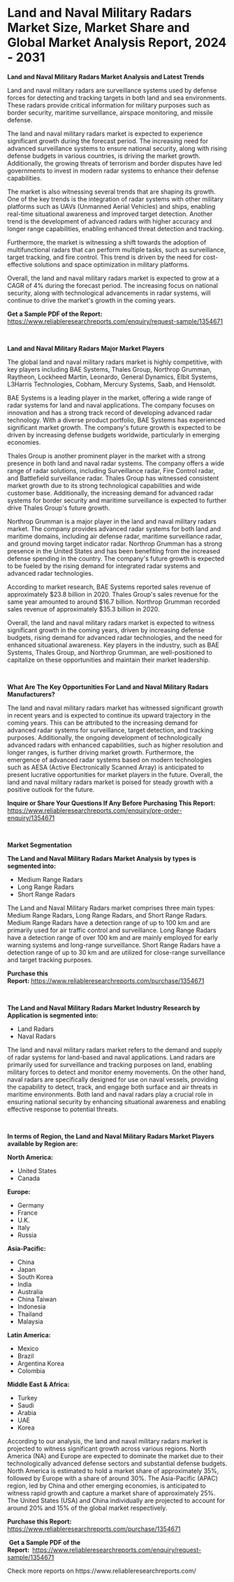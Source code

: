 <p><h1>Land and Naval Military Radars Market Size, Market Share and Global Market Analysis Report, 2024 - 2031</h1></p><p><strong>Land and Naval Military Radars Market Analysis and Latest Trends</strong></p>
<p><p>Land and naval military radars are surveillance systems used by defense forces for detecting and tracking targets in both land and sea environments. These radars provide critical information for military purposes such as border security, maritime surveillance, airspace monitoring, and missile defense.</p><p>The land and naval military radars market is expected to experience significant growth during the forecast period. The increasing need for advanced surveillance systems to ensure national security, along with rising defense budgets in various countries, is driving the market growth. Additionally, the growing threats of terrorism and border disputes have led governments to invest in modern radar systems to enhance their defense capabilities.</p><p>The market is also witnessing several trends that are shaping its growth. One of the key trends is the integration of radar systems with other military platforms such as UAVs (Unmanned Aerial Vehicles) and ships, enabling real-time situational awareness and improved target detection. Another trend is the development of advanced radars with higher accuracy and longer range capabilities, enabling enhanced threat detection and tracking.</p><p>Furthermore, the market is witnessing a shift towards the adoption of multifunctional radars that can perform multiple tasks, such as surveillance, target tracking, and fire control. This trend is driven by the need for cost-effective solutions and space optimization in military platforms.</p><p>Overall, the land and naval military radars market is expected to grow at a CAGR of 4% during the forecast period. The increasing focus on national security, along with technological advancements in radar systems, will continue to drive the market's growth in the coming years.</p></p>
<p><strong>Get a Sample PDF of the Report:&nbsp;</strong> <a href="https://www.reliableresearchreports.com/enquiry/request-sample/1354671">https://www.reliableresearchreports.com/enquiry/request-sample/1354671</a></p>
<p>&nbsp;</p>
<p><strong>Land and Naval Military Radars Major Market Players</strong></p>
<p><p>The global land and naval military radars market is highly competitive, with key players including BAE Systems, Thales Group, Northrop Grumman, Raytheon, Lockheed Martin, Leonardo, General Dynamics, Elbit Systems, L3Harris Technologies, Cobham, Mercury Systems, Saab, and Hensoldt. </p><p>BAE Systems is a leading player in the market, offering a wide range of radar systems for land and naval applications. The company focuses on innovation and has a strong track record of developing advanced radar technology. With a diverse product portfolio, BAE Systems has experienced significant market growth. The company's future growth is expected to be driven by increasing defense budgets worldwide, particularly in emerging economies.</p><p>Thales Group is another prominent player in the market with a strong presence in both land and naval radar systems. The company offers a wide range of radar solutions, including Surveillance radar, Fire Control radar, and Battlefield surveillance radar. Thales Group has witnessed consistent market growth due to its strong technological capabilities and wide customer base. Additionally, the increasing demand for advanced radar systems for border security and maritime surveillance is expected to further drive Thales Group's future growth.</p><p>Northrop Grumman is a major player in the land and naval military radars market. The company provides advanced radar systems for both land and maritime domains, including air defense radar, maritime surveillance radar, and ground moving target indicator radar. Northrop Grumman has a strong presence in the United States and has been benefiting from the increased defense spending in the country. The company's future growth is expected to be fueled by the rising demand for integrated radar systems and advanced radar technologies.</p><p>According to market research, BAE Systems reported sales revenue of approximately $23.8 billion in 2020. Thales Group's sales revenue for the same year amounted to around $16.7 billion. Northrop Grumman recorded sales revenue of approximately $35.3 billion in 2020.</p><p>Overall, the land and naval military radars market is expected to witness significant growth in the coming years, driven by increasing defense budgets, rising demand for advanced radar technologies, and the need for enhanced situational awareness. Key players in the industry, such as BAE Systems, Thales Group, and Northrop Grumman, are well-positioned to capitalize on these opportunities and maintain their market leadership.</p></p>
<p>&nbsp;</p>
<p><strong>What Are The Key Opportunities For Land and Naval Military Radars Manufacturers?</strong></p>
<p><p>The land and naval military radars market has witnessed significant growth in recent years and is expected to continue its upward trajectory in the coming years. This can be attributed to the increasing demand for advanced radar systems for surveillance, target detection, and tracking purposes. Additionally, the ongoing development of technologically advanced radars with enhanced capabilities, such as higher resolution and longer ranges, is further driving market growth. Furthermore, the emergence of advanced radar systems based on modern technologies such as AESA (Active Electronically Scanned Array) is anticipated to present lucrative opportunities for market players in the future. Overall, the land and naval military radars market is poised for steady growth with a positive outlook for the future.</p></p>
<p><strong>Inquire or Share Your Questions If Any Before Purchasing This Report:</strong> <a href="https://www.reliableresearchreports.com/enquiry/pre-order-enquiry/1354671">https://www.reliableresearchreports.com/enquiry/pre-order-enquiry/1354671</a></p>
<p>&nbsp;</p>
<p><strong>Market Segmentation</strong></p>
<p><strong>The Land and Naval Military Radars Market Analysis by types is segmented into:</strong></p>
<p><ul><li>Medium Range Radars</li><li>Long Range Radars</li><li>Short Range Radars</li></ul></p>
<p><p>The Land and Naval Military Radars market comprises three main types: Medium Range Radars, Long Range Radars, and Short Range Radars. Medium Range Radars have a detection range of up to 100 km and are primarily used for air traffic control and surveillance. Long Range Radars have a detection range of over 100 km and are mainly employed for early warning systems and long-range surveillance. Short Range Radars have a detection range of up to 30 km and are utilized for close-range surveillance and target tracking purposes.</p></p>
<p><strong>Purchase this Report:&nbsp;</strong><a href="https://www.reliableresearchreports.com/purchase/1354671">https://www.reliableresearchreports.com/purchase/1354671</a></p>
<p>&nbsp;</p>
<p><strong>The Land and Naval Military Radars Market Industry Research by Application is segmented into:</strong></p>
<p><ul><li>Land Radars</li><li>Naval Radars</li></ul></p>
<p><p>The land and naval military radars market refers to the demand and supply of radar systems for land-based and naval applications. Land radars are primarily used for surveillance and tracking purposes on land, enabling military forces to detect and monitor enemy movements. On the other hand, naval radars are specifically designed for use on naval vessels, providing the capability to detect, track, and engage both surface and air threats in maritime environments. Both land and naval radars play a crucial role in ensuring national security by enhancing situational awareness and enabling effective response to potential threats.</p></p>
<p>&nbsp;</p>
<p><strong>In terms of Region, the Land and Naval Military Radars Market Players available by Region are:</strong></p>
<p>
    <p> <strong> North America: </strong>
        <ul>
            <li>United States</li>
            <li>Canada</li>
        </ul>
        </p> 
    <p> <strong> Europe: </strong>
        <ul>
            <li>Germany</li>
            <li>France</li>
            <li>U.K.</li>
            <li>Italy</li>
            <li>Russia</li>
        </ul>
        </p> 
    <p> <strong> Asia-Pacific: </strong>
        <ul>
            <li>China</li>
            <li>Japan</li>
            <li>South Korea</li>
            <li>India</li>
            <li>Australia</li>
            <li>China Taiwan</li>
            <li>Indonesia</li>
            <li>Thailand</li>
            <li>Malaysia</li>
        </ul>
        </p> 
    <p> <strong> Latin America: </strong>
        <ul>
            <li>Mexico</li>
            <li>Brazil</li>
            <li>Argentina Korea</li>
            <li>Colombia</li>
        </ul>
        </p> 
    <p> <strong> Middle East & Africa: </strong>
        <ul>
            <li>Turkey</li>
            <li>Saudi</li>
            <li>Arabia</li>
            <li>UAE</li>
            <li>Korea</li>
        </ul>
    </p>
    </p>
<p><p>According to our analysis, the land and naval military radars market is projected to witness significant growth across various regions. North America (NA) and Europe are expected to dominate the market due to their technologically advanced defense sectors and substantial defense budgets. North America is estimated to hold a market share of approximately 35%, followed by Europe with a share of around 30%. The Asia-Pacific (APAC) region, led by China and other emerging economies, is anticipated to witness rapid growth and capture a market share of approximately 25%. The United States (USA) and China individually are projected to account for around 20% and 15% of the global market respectively.</p></p>
<p><strong>Purchase this Report: </strong><a href="https://www.reliableresearchreports.com/purchase/1354671">https://www.reliableresearchreports.com/purchase/1354671</a></p>
<p>&nbsp;<strong>Get a Sample PDF of the Report:&nbsp;&nbsp;</strong><a href="https://www.reliableresearchreports.com/enquiry/request-sample/1354671">https://www.reliableresearchreports.com/enquiry/request-sample/1354671</a></p>
<p><strong></strong></p>
<p>Check more reports on https://www.reliableresearchreports.com/</p>